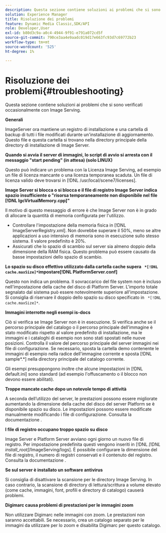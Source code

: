 ```yaml
---
description: Questa sezione contiene soluzioni ai problemi che si sono verificati occasionalmente con Image Serving.
solution: Experience Manager
title: Risoluzione dei problemi
feature: Dynamic Media Classic,SDK/API
role: Developer,User
exl-id: b80d3c9a-a0c4-4944-9f91-e791a072cd5f
source-git-commit: 790ce3aa4e9aadc019d17e663fc93d7c69772b23
workflow-type: tm+mt
source-wordcount: '525'
ht-degree: 1%

---
```


# Risoluzione dei problemi{#troubleshooting}

Questa sezione contiene soluzioni ai problemi che si sono verificati occasionalmente con Image Serving.

**Generali**

ImageServer ora mantiene un registro di installazione e una cartella di backup di tutti i file modificati durante un&#39;installazione di aggiornamento. Questo file e questa cartella si trovano nella directory principale della directory di installazione di Image Server.

**Quando si avvia il server di immagini, lo script di avvio si arresta con il messaggio &quot;start pending&quot; (in attesa) (solo LINUX)**

Questo può indicare un problema con la Licenza Image Serving, ad esempio un file di licenza mancante o una licenza temporanea scaduta. Un file di licenza valido deve trovarsi in [!DNL /usr/local/scene7/licenses].

**Image Server si blocca o si blocca e il file di registro Image Server indica spazio insufficiente o &quot;risorsa temporaneamente non disponibile nel file [!DNL IgcVirtualMemory.cpp]&quot;**

Il motivo di questo messaggio di errore è che Image Server non è in grado di allocare la quantità di memoria configurata per l&#39;utilizzo.

* Controllare l&#39;impostazione della memoria fisica in [!DNL ImageServerRegistry.xml]. Non dovrebbe superare il 50%, meno se altre applicazioni a uso intensivo di memoria sono in esecuzione sullo stesso sistema. Il valore predefinito è 20%.
* Assicurati che lo spazio di scambio sul server sia almeno doppio della dimensione della RAM fisica. Questo problema può essere causato da basse impostazioni dello spazio di scambio.

**Lo spazio su disco effettivo utilizzato dalla cartella cache supera ` *[!DNL cache.maxSize]*`impostare[!DNL PlatformServer.conf]**

Questo non indica un problema. Il sovraccarico del file system non è incluso nell&#39;impostazione della cache del disco di Platform Server. L&#39;importo totale segnalato dal sistema può essere notevolmente superiore all&#39;impostazione. Si consiglia di riservare il doppio dello spazio su disco specificato in ` *[!DNL cache.maxSize]*`.

**Immagini interrotte negli esempi is-docs**

Ciò si verifica se Image Server non è in esecuzione. Si verifica anche se il percorso principale del catalogo o il percorso principale dell’immagine è stato modificato rispetto al valore predefinito di installazione, ma le immagini e i cataloghi di esempio non sono stati spostati nelle nuove posizioni. Controlla il valore del percorso principale del server immagini nei file di configurazione. Se necessario, sposta la cartella demo contenente le immagini di esempio nella radice dell&#39;immagine corrente e sposta [!DNL sample*.*] nella directory principale del catalogo corrente.

Gli esempi presuppongono inoltre che alcune impostazioni in [!DNL default.ini] sono standard (ad esempio l&#39;offuscamento o il blocco non devono essere abilitati).

**Troppe mancate cache dopo un notevole tempo di attività**

A seconda dell’utilizzo del server, le prestazioni possono essere migliorate aumentando la dimensione della cache del disco del server Platform se è disponibile spazio su disco. Le impostazioni possono essere modificate manualmente modificando i file di configurazione. Consulta la documentazione .

**I file di registro occupano troppo spazio su disco**

Image Server e Platform Server avviano ogni giorno un nuovo file di registro. Per impostazione predefinita questi vengono inseriti in [!DNL *[!DNL install_root]*/ImageServing/logs]. È possibile configurare la dimensione del file di registro, il numero di registri conservati e il contenuto del registro. Consulta la documentazione .

**Se sul server è installato un software antivirus**

Si consiglia di disattivare la scansione per le directory Image Serving. In caso contrario, la scansione di directory di lettura/scrittura a volume elevato (come cache, immagini, font, profili e directory di catalogo) causerà problemi.

**Digimarc causa problemi di prestazioni per le immagini zoom**

Non utilizzare Digimarc nelle immagini con zoom. Le prestazioni non saranno accettabili. Se necessario, crea un catalogo separato per le immagini da utilizzare per lo zoom e disabilita Digimarc per questo catalogo.
